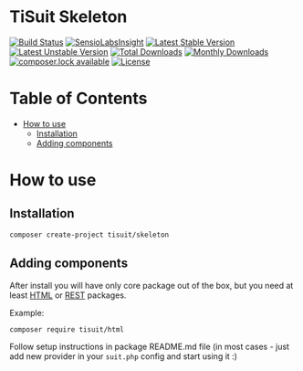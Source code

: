 # TiSuit Skeleton

[![Build Status](https://travis-ci.org/TiSuit/skeleton.svg?branch=master)](https://travis-ci.org/TiSuit/skeleton) [![SensioLabsInsight](https://insight.sensiolabs.com/projects/4244583f-be05-49a6-b742-9ad21ce30499/mini.png)](https://insight.sensiolabs.com/projects/4244583f-be05-49a6-b742-9ad21ce30499) [![Latest Stable Version](https://poser.pugx.org/tisuit/skeleton/version)](https://packagist.org/packages/tisuit/skeleton) [![Latest Unstable Version](https://poser.pugx.org/tisuit/skeleton/v/unstable)](//packagist.org/packages/tisuit/skeleton) [![Total Downloads](https://poser.pugx.org/tisuit/skeleton/downloads)](https://packagist.org/packages/tisuit/skeleton) [![Monthly Downloads](https://poser.pugx.org/tisuit/skeleton/d/monthly)](https://packagist.org/packages/tisuit/skeleton) [![composer.lock available](https://poser.pugx.org/tisuit/skeleton/composerlock)](https://packagist.org/packages/tisuit/skeleton) [![License](https://poser.pugx.org/tisuit/skeleton/license)](https://packagist.org/packages/tisuit/skeleton)

# Table of Contents


<!-- vim-markdown-toc GFM -->

+ [How to use](#how-to-use)
    * [Installation](#installation)
    * [Adding components](#adding-components)

<!-- vim-markdown-toc -->

# How to use

## Installation

```bash
composer create-project tisuit/skeleton
```

## Adding components

After install you will have only core package out of the box, but you need at least [HTML](https://github.com/tisuit/html) or [REST](https://github.com/tisuit/rest) packages.

Example:

```bash
composer require tisuit/html
```

Follow setup instructions in package README.md file (in most cases - just add new provider in your `suit.php` config and start using it :)
